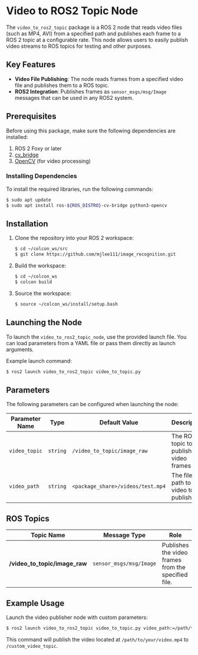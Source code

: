 # Video to ROS2 Topic Node

The `video_to_ros2_topic` package is a ROS 2 node that reads video files (such as MP4, AVI) from a specified path and publishes each frame to a ROS 2 topic at a configurable rate. This node allows users to easily publish video streams to ROS topics for testing and other purposes.

## Key Features

- **Video File Publishing**: The node reads frames from a specified video file and publishes them to a ROS topic.
- **ROS2 Integration**: Publishes frames as `sensor_msgs/msg/Image` messages that can be used in any ROS2 system.

## Prerequisites

Before using this package, make sure the following dependencies are installed:

1. ROS 2 Foxy or later
2. [cv_bridge](https://github.com/ros-perception/vision_opencv)
3. [OpenCV](https://opencv.org/) (for video processing)

### Installing Dependencies

To install the required libraries, run the following commands:

```bash
$ sudo apt update
$ sudo apt install ros-${ROS_DISTRO}-cv-bridge python3-opencv
```

## Installation

1. Clone the repository into your ROS 2 workspace:
   ```bash
   $ cd ~/colcon_ws/src
   $ git clone https://github.com/mjlee111/image_recognition.git
   ```

2. Build the workspace:
   ```bash
   $ cd ~/colcon_ws
   $ colcon build
   ```

3. Source the workspace:
   ```bash
   $ source ~/colcon_ws/install/setup.bash
   ```

## Launching the Node

To launch the `video_to_ros2_topic_node`, use the provided launch file. You can load parameters from a YAML file or pass them directly as launch arguments.

Example launch command:
```bash
$ ros2 launch video_to_ros2_topic video_to_topic.py
```

## Parameters

The following parameters can be configured when launching the node:

| Parameter Name      | Type    | Default Value                  | Description                                                      |
|---------------------|---------|--------------------------------|------------------------------------------------------------------|
| `video_topic`        | `string`| `/video_to_topic/image_raw`   | The ROS topic to publish the video frames to.                    |
| `video_path`         | `string`| `<package_share>/videos/test.mp4` | The file path to the video to be published.                      |

## ROS Topics

| Topic Name                      | Message Type                     | Role                                         |
|----------------------------------|-----------------------------------|----------------------------------------------|
| **/video_to_topic/image_raw**    | `sensor_msgs/msg/Image`           | Publishes the video frames from the specified file. |

## Example Usage

Launch the video publisher node with custom parameters:
```bash
$ ros2 launch video_to_ros2_topic video_to_topic.py video_path:=/path/to/your/video.mp4 video_topic:=/custom_video_topic
```

This command will publish the video located at `/path/to/your/video.mp4` to `/custom_video_topic`.

